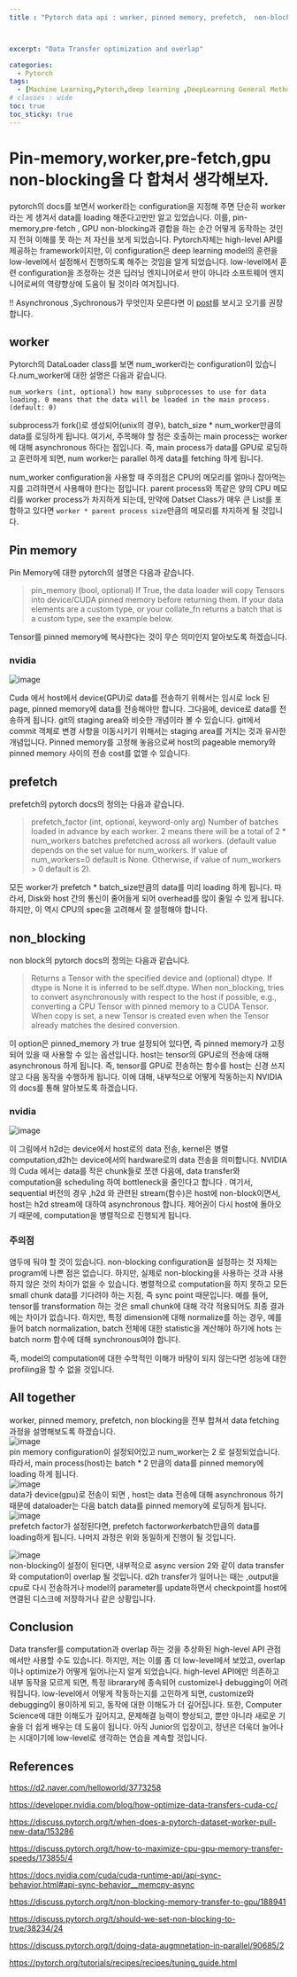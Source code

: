 ```yaml
---
title : "Pytorch data api : worker, pinned memory, prefetch,  non-blocking?? 이 것들이 다 설정되면 어떻게 작동할까요?"



excerpt: "Data Transfer optimization and overlap"

categories:
  - Pytorch
tags:
  - [Machine Learning,Pytorch,deep learning ,DeepLearning General Method]
# classes : wide
toc: true
toc_sticky: true
---
```

# Pin-memory,worker,pre-fetch,gpu non-blocking을 다 합쳐서 생각해보자. 
pytorch의 docs를 보면서 worker라는 configuration을 지정해 주면 단순히 worker라는 게 생겨서 data를 loading 해준다고만만 알고 있었습니다. 이를, pin-memory,pre-fetch , GPU non-blocking과 결합을 하는 순간 어떻게 동작하는 것인지 전혀 이해를 못 하는 저 자신을 보게 되었습니다. Pytorch자체는 high-level API를 제공하는 framework이지만, 이 configuration은 deep learning model의 훈련을 low-level에서 설정해서 진행하도록 해주는 것임을 알게 되었습니다. low-level에서 훈련 configuration을 조정하는 것은 딥러닝 엔지니어로서 만이  아니라 소프트웨어 엔지니어로써의 역량향상에 도움이 될 것이라 여겨집니다.  

!! Asynchronous ,Sychronous가 무엇인자 모른다면 이 [post]()를 보시고 오기를 권장합니다. 
## worker
Pytorch의 DataLoader class를 보면 num_worker라는 configuration이 있습니다.num_worker에 대한 설명은 다음과 같습니다.
```
num_workers (int, optional) how many subprocesses to use for data loading. 0 means that the data will be loaded in the main process. (default: 0)
```

subprocess가 fork()로 생성되어(unix의 경우), batch_size * num_worker만큼의 data를 로딩하게 됩니다. 여기서, 주목해야 할 점은 호출하는 main process는 worker에 대해 asynchronous 하다는 점입니다. 즉, main process가 data를 GPU로 로딩하고 훈련하게 되면, num worker는 parallel 하게 data를 fetching 하게 됩니다.

num_worker configuration을 사용할 때 주의점은 CPU의 메모리를 얼마나 잡아먹는지를 고려하면서 사용해야 한다는 점입니다. parent process와 똑같은 양의 CPU 메모리를 worker process가 차지하게 되는데, 만약에 Datset Class가 매우 큰 List를 포함하고 있다면 `worker * parent process size`만큼의 메모리를 차지하게 될 것입니다. 

## Pin memory

Pin Memory에 대한 pytorch의 설명은 다음과 같습니다.
>pin_memory (bool, optional) If True, the data loader will copy Tensors into device/CUDA pinned memory before returning them. If your data elements are a custom type, or your collate_fn returns a batch that is a custom type, see the example below.

Tensor를 pinned memory에 복사한다는 것이 무슨 의미인지 알아보도록 하겠습니다. 

### nvidia

![image](https://onedrive.live.com/embed?resid=7E81BBCD99889380%217834&authkey=%21ALlP7XyB6BzlyAo&width=717&height=379)

Cuda 에서 host에서 device(GPU)로 data를 전송하기 위해서는 임시로 lock 된 page, pinned memory에 data를 전송해야만 합니다. 그다음에, device로 data를 전송하게 됩니다. git의 staging area와 비슷한 개념이라 볼 수 있습니다. git에서 commit 객체로 변경 사항을 이동시키기 위해서는 staging area를 거치는 것과 유사한 개념입니다.
Pinned memory를 고정해 놓음으로써 host의 pageable memory와 pinned memory 사이의 전송 cost를 없앨 수 있습니다.  

## prefetch
prefetch의 pytorch docs의 정의는 다음과 같습니다.  

>prefetch_factor (int, optional, keyword-only arg) Number of batches loaded in advance by each worker. 2 means there will be a total of 2 * num_workers batches prefetched across all workers. (default value depends on the set value for num_workers. If value of num_workers=0 default is None. Otherwise, if value of num_workers > 0 default is 2).  

모든 worker가 prefetch * batch_size만큼의 data를 미리 loading 하게 됩니다. 따라서, Disk와 host 간의 통신이 줄어들게 되어 overhead를 많이 줄일 수 있게 됩니다. 하지만, 이 역시 CPU의 spec을 고려해서 잘 설정해야 합니다.  

## non_blocking
non block의 pytorch docs의 정의는 다음과 같습니다. 

> Returns a Tensor with the specified device and (optional) dtype. If dtype is None it is inferred to be self.dtype. When non_blocking, tries to convert asynchronously with respect to the host if possible, e.g., converting a CPU Tensor with pinned memory to a CUDA Tensor. When copy is set, a new Tensor is created even when the Tensor already matches the desired conversion.

이 option은 pinned_memory 가 true 설정되어 있다면, 즉 pinned memory가 고정되어 있을 때 사용할 수 있는 옵션입니다. host는 tensor의 GPU로의 전송에 대해 asynchronous 하게 됩니다. 즉, tensor를 GPU로 전송하는 함수를 host는 신경 쓰지 않고 다음 동작을 수행하게 됩니다. 이에 대해, 내부적으로 어떻게 작동하는지 NVIDIA의 docs를 통해 알아보도록 하겠습니다.


### nvidia
![image](https://onedrive.live.com/embed?resid=7E81BBCD99889380%217835&authkey=%21AK_rXcRO4cr-r1s&width=1139&height=727)  

이 그림에서 h2d는 device에서 host로의 data 전송, kernel은 병렬 computation,d2h는 device에서의 hardware로의 data 전송을 의미합니다.
NVIDIA의 Cuda 에서는 data를 작은 chunk들로 쪼갠 다음에, data transfer와 computation을 scheduling 하여 bottleneck을 줄인다고 합니다 .
여기서, sequential 버전의 경우 ,h2d 와 관련된 stream(함수)은 host에 non-block이면서, host는 h2d stream에 대하여 asynchronous 합니다. 제어권이 다시 host에 돌아오기 때문에, computation을 병렬적으로 진행되게 됩니다.

### 주의점

 염두에 둬야 할 것이 있습니다. non-blocking configuration을 설정하는 것 자체는 program에 나쁜 점은 없습니다. 하지만, 실제로 non-blocking을 사용하는 것과 사용하지 않은 것의 차이가 없을 수 있습니다. 병렬적으로 computation을 하지 못하고 모든 small chunk data를 기다려야 하는 지점, 즉 sync point 때문입니다. 예를 들어, tensor를 transformation 하는 것은 small chunk에 대해 각각 적용되어도 최종 결과에는 차이가 없습니다. 하지만, 특정 dimension에 대해 normalize를 하는 경우, 예를 들어 batch normalization, batch 전체에 대한 statistic을 계산해야 하기에 hots 는 batch norm 함수에 대해 synchronous여야 합니다.

 즉, model의 computation에 대한 수학적인 이해가 바탕이 되지 않는다면 성능에 대한 profiling을 할 수 없을 것입니다. 

## All together
worker, pinned memory, prefetch, non blocking을 전부 합쳐서 data fetching 과정을 설명해보도록 하겠습니다.  
![image](https://onedrive.live.com/embed?resid=7E81BBCD99889380%217836&authkey=%21AO0XjU31chGSrI8&width=730&height=414)  
pin memory configuration이 설정되어있고 num_worker는 2 로 설정되었습니다. 따라서, main process(host)는 batch * 2 만큼의 data를 pinned memory에 loading 하게 됩니다.  
![image](https://onedrive.live.com/embed?resid=7E81BBCD99889380%217837&authkey=%21AKiwiniQwNuDN2o&width=696&height=463)  
data가 device(gpu)로 전송이 되면 , host는 data 전송에 대해 asynchronous 하기 때문에 dataloader는 다음 batch data를 pinned memory에 로딩하게 됩니다.  
![image](https://onedrive.live.com/embed?resid=7E81BBCD99889380%217838&authkey=%21AE0hAnAwRJMia-4&width=750&height=451)  
prefetch factor가 설정된다면,  prefetch factor*worker*batch만큼의 data를 loading하게 됩니다. 나머지 과정은 위와 동일하게 진행이 될 것입니다.  

![image](https://onedrive.live.com/embed?resid=7E81BBCD99889380%217839&authkey=%21AJHSTuTRWcQ3g2s&width=1091&height=622)  
non-blocking이 설정이 된다면, 내부적으로 async version 2와 같이 data transfer와 computation이 overlap 될 것입니다. d2h transfer가 일어나는 때는 ,output을 cpu로 다시 전송하거나 model의 parameter를 update하면서 checkpoint를 host에 연결된 디스크에 저장하거나 같은 상황입니다.   

## Conclusion 

Data transfer를 computation과 overlap 하는 것을 추상화된 high-level API 관점에서만 사용할 수도 있습니다. 하지만, 저는 이를 좀 더 low-level에서 보았고, overlap이나 optimize가 어떻게 일어나는지 알게 되었습니다. high-level API에만 의존하고 내부 동작을 모르게 되면, 특정 librarary에 종속되어 customize나 debugging이 어려워집니다. low-level에서 어떻게 작동하는지를 고민하게 되면, customize와 debugging이 용이하게 되고, 동작에 대한 이해도가 더 깊어집니다. 또한, Computer Science에 대한 이해도가 깊어지고, 문제해결 능력이 향상되고, 뿐만 아니라 새로운 기술을 더 쉽게 배우는 데 도움이 됩니다. 아직 Junior의 입장이고, 정년은 더욱더 늘어나는 시대이기에 low-level로 생각하는 연습을 계속할 것입니다.

## References

https://d2.naver.com/helloworld/3773258


https://developer.nvidia.com/blog/how-optimize-data-transfers-cuda-cc/

https://discuss.pytorch.org/t/when-does-a-pytorch-dataset-worker-pull-new-data/153286


https://discuss.pytorch.org/t/how-to-maximize-cpu-gpu-memory-transfer-speeds/173855/4


https://docs.nvidia.com/cuda/cuda-runtime-api/api-sync-behavior.html#api-sync-behavior__memcpy-async


https://discuss.pytorch.org/t/non-blocking-memory-transfer-to-gpu/188941


https://discuss.pytorch.org/t/should-we-set-non-blocking-to-true/38234/24


https://discuss.pytorch.org/t/doing-data-augmnetation-in-parallel/90685/2


https://pytorch.org/tutorials/recipes/recipes/tuning_guide.html